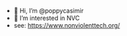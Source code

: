 - 👋 Hi, I’m @poppycasimir
- 👀 I’m interested in NVC
- see: https://www.nonviolenttech.org/

<!---
- 🌱 I’m currently learning ...
- 💞️ I’m looking to collaborate on ...
- 📫 How to reach me ...
- 😄 Pronouns: ...
- ⚡ Fun fact: ...


poppycasimir/poppycasimir is a ✨ special ✨ repository because its `README.md` (this file) appears on your GitHub profile.
You can click the Preview link to take a look at your changes.
--->
